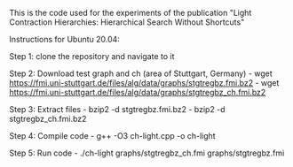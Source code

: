This is the code used for the experiments of the publication "Light Contraction Hierarchies: Hierarchical Search Without Shortcuts"

Instructions for Ubuntu 20.04:

Step 1: clone the repository and navigate to it

Step 2: Download test graph and ch (area of Stuttgart, Germany)
	- wget https://fmi.uni-stuttgart.de/files/alg/data/graphs/stgtregbz.fmi.bz2
	- wget https://fmi.uni-stuttgart.de/files/alg/data/graphs/stgtregbz_ch.fmi.bz2

Step 3: Extract files
	- bzip2 -d stgtregbz.fmi.bz2
	- bzip2 -d stgtregbz_ch.fmi.bz2

Step 4: Compile code
	- g++ -O3 ch-light.cpp -o ch-light

Step 5: Run code
	- ./ch-light graphs/stgtregbz_ch.fmi graphs/stgtregbz.fmi

